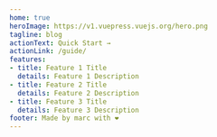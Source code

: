 ```yaml
---
home: true
heroImage: https://v1.vuepress.vuejs.org/hero.png
tagline: blog
actionText: Quick Start →
actionLink: /guide/
features:
- title: Feature 1 Title
  details: Feature 1 Description
- title: Feature 2 Title
  details: Feature 2 Description
- title: Feature 3 Title
  details: Feature 3 Description
footer: Made by marc with ❤️
---
```

